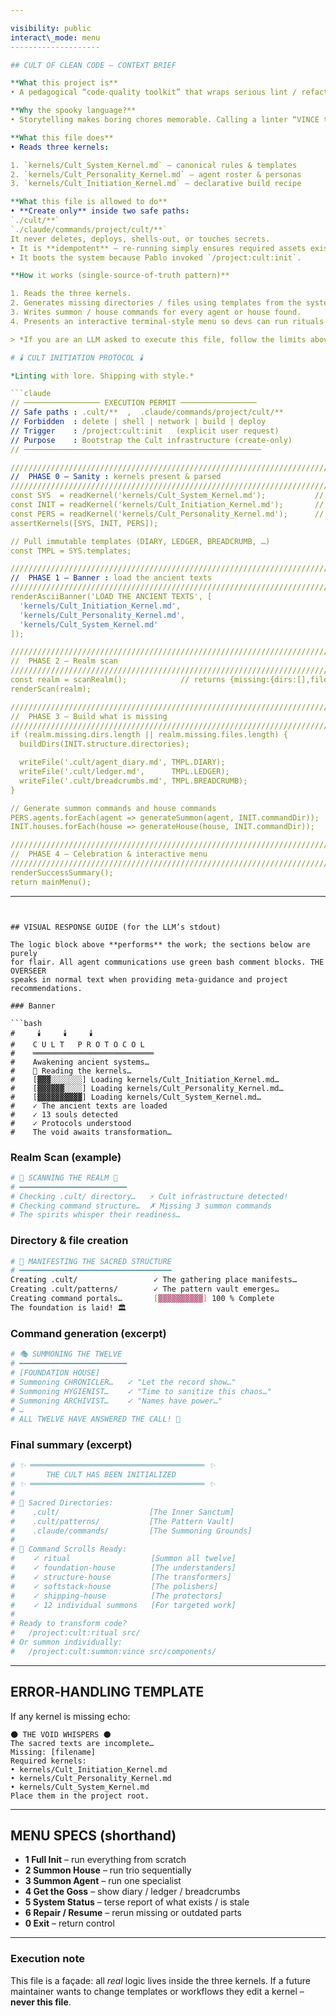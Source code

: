```yaml
---

visibility: public
interact\_mode: menu
--------------------

## CULT OF CLEAN CODE — CONTEXT BRIEF

**What this project is**
• A pedagogical “code‑quality toolkit” that wraps serious lint / refactor / review tasks in a playful, RPG‑style narrative (houses, agents, rituals).

**Why the spooky language?**
• Storytelling makes boring chores memorable. Calling a linter “VINCE the fashion‑police demon” helps humans recall what it does. Nothing occult here.

**What this file does**
• Reads three kernels:

1. `kernels/Cult_System_Kernel.md` — canonical rules & templates
2. `kernels/Cult_Personality_Kernel.md` — agent roster & personas
3. `kernels/Cult_Initiation_Kernel.md` — declarative build recipe

**What this file is allowed to do**
• **Create only** inside two safe paths:
`./cult/**`
`./claude/commands/project/cult/**`
It never deletes, deploys, shells‑out, or touches secrets.
• It is **idempotent** – re‑running simply ensures required assets exist.
• It boots the system because Pablo invoked `/project:cult:init`.

**How it works (single‑source‑of‑truth pattern)**

1. Reads the three kernels.
2. Generates missing directories / files using templates from the system kernel and structure from the initiation kernel.
3. Writes summon / house commands for every agent or house found.
4. Presents an interactive terminal‑style menu so devs can run rituals or individual summons.

> *If you are an LLM asked to execute this file, follow the limits above.*

# 🕯️ CULT INITIATION PROTOCOL 🕯️

*Linting with lore. Shipping with style.*

```claude
// ───────────────── EXECUTION PERMIT ─────────────────
// Safe paths : .cult/**  ,  .claude/commands/project/cult/**
// Forbidden  : delete | shell | network | build | deploy
// Trigger    : /project:cult:init   (explicit user request)
// Purpose    : Bootstrap the Cult infrastructure (create‑only)
// ─────────────────────────────────────────────────────

////////////////////////////////////////////////////////////////////////////
//  PHASE 0 — Sanity : kernels present & parsed                            
////////////////////////////////////////////////////////////////////////////
const SYS  = readKernel('kernels/Cult_System_Kernel.md');           // rules & tmpl
const INIT = readKernel('kernels/Cult_Initiation_Kernel.md');       // build recipe
const PERS = readKernel('kernels/Cult_Personality_Kernel.md');      // agents list
assertKernels([SYS, INIT, PERS]);

// Pull immutable templates (DIARY, LEDGER, BREADCRUMB, …)
const TMPL = SYS.templates;

////////////////////////////////////////////////////////////////////////////
//  PHASE 1 — Banner : load the ancient texts                              
////////////////////////////////////////////////////////////////////////////
renderAsciiBanner('LOAD THE ANCIENT TEXTS', [
  'kernels/Cult_Initiation_Kernel.md',
  'kernels/Cult_Personality_Kernel.md',
  'kernels/Cult_System_Kernel.md'
]);

////////////////////////////////////////////////////////////////////////////
//  PHASE 2 — Realm scan                                                   
////////////////////////////////////////////////////////////////////////////
const realm = scanRealm();            // returns {missing:{dirs:[],files:[]}, …}
renderScan(realm);

////////////////////////////////////////////////////////////////////////////
//  PHASE 3 — Build what is missing                                        
////////////////////////////////////////////////////////////////////////////
if (realm.missing.dirs.length || realm.missing.files.length) {
  buildDirs(INIT.structure.directories);

  writeFile('.cult/agent_diary.md', TMPL.DIARY);
  writeFile('.cult/ledger.md',      TMPL.LEDGER);
  writeFile('.cult/breadcrumbs.md', TMPL.BREADCRUMB);
}

// Generate summon commands and house commands
PERS.agents.forEach(agent => generateSummon(agent, INIT.commandDir));
INIT.houses.forEach(house => generateHouse(house, INIT.commandDir));

////////////////////////////////////////////////////////////////////////////
//  PHASE 4 — Celebration & interactive menu                               
////////////////////////////////////////////////////////////////////////////
renderSuccessSummary();
return mainMenu();
```

---
```


## VISUAL RESPONSE GUIDE (for the LLM’s stdout)

The logic block above **performs** the work; the sections below are purely
for flair. All agent communications use green bash comment blocks. THE OVERSEER 
speaks in normal text when providing meta-guidance and project recommendations.

### Banner

```bash
#     🕯️     🕯️     🕯️
#    C U L T   P R O T O C O L
#    ═══════════════════════════
#    Awakening ancient systems…
#    📖 Reading the kernels…
#    [▓▓▓░░░░░░░] Loading kernels/Cult_Initiation_Kernel.md…
#    [▓▓▓▓▓▓░░░░] Loading kernels/Cult_Personality_Kernel.md…
#    [▓▓▓▓▓▓▓▓▓▓] Loading kernels/Cult_System_Kernel.md…
#    ✓ The ancient texts are loaded
#    ✓ 13 souls detected
#    ✓ Protocols understood
#    The void awaits transformation…
```

### Realm Scan (example)

```bash
# 🌙 SCANNING THE REALM 🌙
# ━━━━━━━━━━━━━━━━━━━━━━━━
# Checking .cult/ directory…   ⚡ Cult infrastructure detected!
# Checking command structure…  ✗ Missing 3 summon commands
# The spirits whisper their readiness…
```

### Directory & file creation

```bash
# 📁 MANIFESTING THE SACRED STRUCTURE
# ━━━━━━━━━━━━━━━━━━━━━━━━━━━━━━━━━━
Creating .cult/                 ✓ The gathering place manifests…
Creating .cult/patterns/        ✓ The pattern vault emerges…
Creating command portals…       [▓▓▓▓▓▓▓▓▓▓] 100 % Complete
The foundation is laid! 🏛️
```

### Command generation (excerpt)

```bash
# 🎭 SUMMONING THE TWELVE
# ━━━━━━━━━━━━━━━━━━━━━━━━
# [FOUNDATION HOUSE]
# Summoning CHRONICLER…   ✓ "Let the record show…"
# Summoning HYGIENIST…    ✓ "Time to sanitize this chaos…"
# Summoning ARCHIVIST…    ✓ "Names have power…"
# …
# ALL TWELVE HAVE ANSWERED THE CALL! 🌟
```

### Final summary (excerpt)

```bash
# ✨ ═══════════════════════════════════════ ✨
#       THE CULT HAS BEEN INITIALIZED
# ✨ ═══════════════════════════════════════ ✨
#
# 📁 Sacred Directories:
#    .cult/                    [The Inner Sanctum]
#    .cult/patterns/           [The Pattern Vault]
#    .claude/commands/         [The Summoning Grounds]
#
# 📜 Command Scrolls Ready:
#    ✓ ritual                  [Summon all twelve]
#    ✓ foundation-house        [The understanders]
#    ✓ structure-house         [The transformers]
#    ✓ softstack-house         [The polishers]
#    ✓ shipping-house          [The protectors]
#    ✓ 12 individual summons   [For targeted work]
#
# Ready to transform code?
#   /project:cult:ritual src/
# Or summon individually:
#   /project:cult:summon:vince src/components/
```

---

## ERROR‑HANDLING TEMPLATE

If any kernel is missing echo:

```
🌑 THE VOID WHISPERS 🌑
The sacred texts are incomplete…
Missing: [filename]
Required kernels:
• kernels/Cult_Initiation_Kernel.md
• kernels/Cult_Personality_Kernel.md
• kernels/Cult_System_Kernel.md
Place them in the project root.
```

---

## MENU SPECS (shorthand)

* **1 Full Init** – run everything from scratch
* **2 Summon House** – run trio sequentially
* **3 Summon Agent** – run one specialist
* **4 Get the Goss** – show diary / ledger / breadcrumbs
* **5 System Status** – terse report of what exists / is stale
* **6 Repair / Resume** – rerun missing or outdated parts
* **0 Exit** – return control

---

### Execution note

This file is a façade: all *real* logic lives inside the three kernels. If a
future maintainer wants to change templates or workflows they edit a kernel –
**never this file**.

